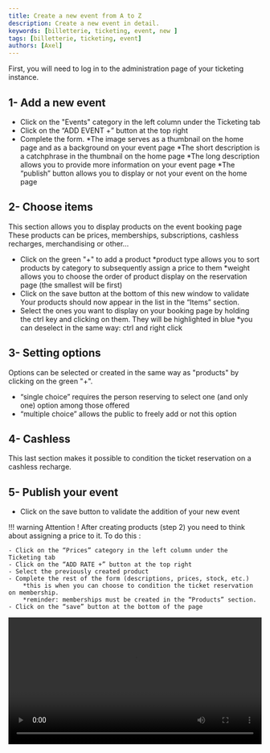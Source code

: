 ```yaml
---
title: Create a new event from A to Z
description: Create a new event in detail.
keywords: [billetterie, ticketing, event, new ]
tags: [billetterie, ticketing, event]
authors: [Axel]
---
```


First, you will need to log in to the administration page of your ticketing instance.

## 1- Add a new event

- Click on the "Events" category in the left column under the Ticketing tab
- Click on the “ADD EVENT +” button at the top right
- Complete the form.
    *The image serves as a thumbnail on the home page and as a background on your event page
    *The short description is a catchphrase in the thumbnail on the home page
    *The long description allows you to provide more information on your event page
    *The “publish” button allows you to display or not your event on the home page
  
## 2- Choose items

This section allows you to display products on the event booking page
These products can be prices, memberships, subscriptions, cashless recharges, merchandising or other...
- Click on the green "+" to add a product
     *product type allows you to sort products by category to subsequently assign a price to them
     *weight allows you to choose the order of product display on the reservation page (the smallest will be first)
- Click on the save button at the bottom of this new window to validate
Your products should now appear in the list in the “Items” section.
- Select the ones you want to display on your booking page by holding the ctrl key and clicking on them. They will be highlighted in blue
     *you can deselect in the same way: ctrl and right click

## 3- Setting options

Options can be selected or created in the same way as "products" by clicking on the green "+".
- “single choice” requires the person reserving to select one (and only one) option among those offered
- “multiple choice” allows the public to freely add or not this option

## 4- Cashless

This last section makes it possible to condition the ticket reservation on a cashless recharge.

## 5- Publish your event

 - Click on the save button to validate the addition of your new event

!!! warning
    Attention ! After creating products (step 2) you need to think about assigning a price to it.
    To do this :
    
    - Click on the “Prices” category in the left column under the Ticketing tab
    - Click on the “ADD RATE +” button at the top right
    - Select the previously created product
    - Complete the rest of the form (descriptions, prices, stock, etc.)
        *this is when you can choose to condition the ticket reservation on membership.
        *reminder: memberships must be created in the “Products” section.
    - Click on the “save” button at the bottom of the page

<video width="100%" controls src="/media/video/event-creation.mp4"></video>
